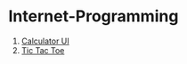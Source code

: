 # Internet-Programming
<ol>
  <li> <a href="Calci">Calculator UI</a></li>
  <li> <a href="Tic Tac Toe">Tic Tac Toe</a></li>
 </ol>
